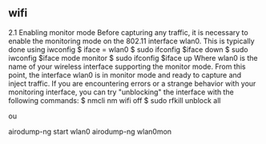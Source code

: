 ## wifi
2.1 Enabling monitor mode
Before capturing any traffic, it is necessary to enable the monitoring mode on the 802.11 interface wlan0.
This is typically done using iwconfig
$ iface = wlan0
$ sudo ifconfig $iface down
$ sudo iwconfig $iface mode monitor
$ sudo ifconfig $iface up
Where wlan0 is the name of your wireless interface supporting the monitor mode. From this point,
the interface wlan0 is in monitor mode and ready to capture and inject traffic.
If you are encountering errors or a strange behavior with your monitoring interface, you can try
"unblocking" the interface with the following commands:
$ nmcli nm wifi off
$ sudo rfkill unblock all

ou

airodump-ng start wlan0
airodump-ng wlan0mon

